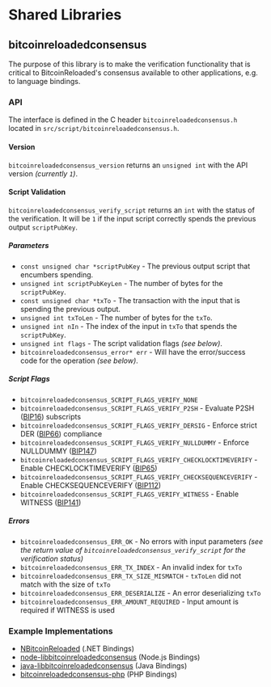 Shared Libraries
================

## bitcoinreloadedconsensus

The purpose of this library is to make the verification functionality that is critical to BitcoinReloaded's consensus available to other applications, e.g. to language bindings.

### API

The interface is defined in the C header `bitcoinreloadedconsensus.h` located in `src/script/bitcoinreloadedconsensus.h`.

#### Version

`bitcoinreloadedconsensus_version` returns an `unsigned int` with the API version *(currently `1`)*.

#### Script Validation

`bitcoinreloadedconsensus_verify_script` returns an `int` with the status of the verification. It will be `1` if the input script correctly spends the previous output `scriptPubKey`.

##### Parameters
- `const unsigned char *scriptPubKey` - The previous output script that encumbers spending.
- `unsigned int scriptPubKeyLen` - The number of bytes for the `scriptPubKey`.
- `const unsigned char *txTo` - The transaction with the input that is spending the previous output.
- `unsigned int txToLen` - The number of bytes for the `txTo`.
- `unsigned int nIn` - The index of the input in `txTo` that spends the `scriptPubKey`.
- `unsigned int flags` - The script validation flags *(see below)*.
- `bitcoinreloadedconsensus_error* err` - Will have the error/success code for the operation *(see below)*.

##### Script Flags
- `bitcoinreloadedconsensus_SCRIPT_FLAGS_VERIFY_NONE`
- `bitcoinreloadedconsensus_SCRIPT_FLAGS_VERIFY_P2SH` - Evaluate P2SH ([BIP16](https://github.com/bitcoinreloaded/bips/blob/master/bip-0016.mediawiki)) subscripts
- `bitcoinreloadedconsensus_SCRIPT_FLAGS_VERIFY_DERSIG` - Enforce strict DER ([BIP66](https://github.com/bitcoinreloaded/bips/blob/master/bip-0066.mediawiki)) compliance
- `bitcoinreloadedconsensus_SCRIPT_FLAGS_VERIFY_NULLDUMMY` - Enforce NULLDUMMY ([BIP147](https://github.com/bitcoinreloaded/bips/blob/master/bip-0147.mediawiki))
- `bitcoinreloadedconsensus_SCRIPT_FLAGS_VERIFY_CHECKLOCKTIMEVERIFY` - Enable CHECKLOCKTIMEVERIFY ([BIP65](https://github.com/bitcoinreloaded/bips/blob/master/bip-0065.mediawiki))
- `bitcoinreloadedconsensus_SCRIPT_FLAGS_VERIFY_CHECKSEQUENCEVERIFY` - Enable CHECKSEQUENCEVERIFY ([BIP112](https://github.com/bitcoinreloaded/bips/blob/master/bip-0112.mediawiki))
- `bitcoinreloadedconsensus_SCRIPT_FLAGS_VERIFY_WITNESS` - Enable WITNESS ([BIP141](https://github.com/bitcoinreloaded/bips/blob/master/bip-0141.mediawiki))

##### Errors
- `bitcoinreloadedconsensus_ERR_OK` - No errors with input parameters *(see the return value of `bitcoinreloadedconsensus_verify_script` for the verification status)*
- `bitcoinreloadedconsensus_ERR_TX_INDEX` - An invalid index for `txTo`
- `bitcoinreloadedconsensus_ERR_TX_SIZE_MISMATCH` - `txToLen` did not match with the size of `txTo`
- `bitcoinreloadedconsensus_ERR_DESERIALIZE` - An error deserializing `txTo`
- `bitcoinreloadedconsensus_ERR_AMOUNT_REQUIRED` - Input amount is required if WITNESS is used

### Example Implementations
- [NBitcoinReloaded](https://github.com/NicolasDorier/NBitcoinReloaded/blob/master/NBitcoinReloaded/Script.cs#L814) (.NET Bindings)
- [node-libbitcoinreloadedconsensus](https://github.com/bitpay/node-libbitcoinreloadedconsensus) (Node.js Bindings)
- [java-libbitcoinreloadedconsensus](https://github.com/dexX7/java-libbitcoinreloadedconsensus) (Java Bindings)
- [bitcoinreloadedconsensus-php](https://github.com/Bit-Wasp/bitcoinreloadedconsensus-php) (PHP Bindings)
